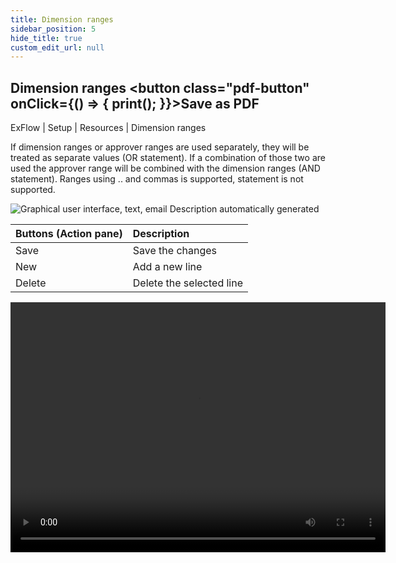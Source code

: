 ```yaml
---
title: Dimension ranges
sidebar_position: 5
hide_title: true
custom_edit_url: null
---
```

## Dimension ranges <button class="pdf-button" onClick={() => { print(); }}>Save as PDF</button>

ExFlow \| Setup \| Resources \| Dimension ranges

If dimension ranges or approver ranges are used separately, they will be treated as separate values (OR statement). If a combination of those two are used the approver range will be combined with the dimension ranges (AND statement). Ranges using .. and commas is supported, statement is not supported.

![Graphical user interface, text, email Description automatically generated](@site/static/img/media/image65.png)

| Buttons (Action pane) | Description|
|:-|:-|
| Save                  | Save the changes         |
| New                   | Add a new line           |
| Delete                | Delete the selected line |

<video src="https://docs.signupsoftware.com/finance-operations/video/dimension_ranges.mp4" width="600" height="400" controls></video>